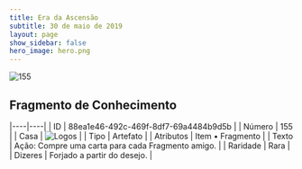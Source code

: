 ```yaml
---
title: Era da Ascensão
subtitle: 30 de maio de 2019
layout: page
show_sidebar: false
hero_image: hero.png
---
```


![155](https://cdn.keyforgegame.com/media/card_front/pt/435_155_MFGQXWQ8453P_pt.png)

## Fragmento de Conhecimento

|----|----|
| ID | 88ea1e46-492c-469f-8df7-69a4484b9d5b |
| Número | 155 |
| Casa | ![Logos](https://archonarcana.com/images/thumb/c/ce/Logos.png/22px-Logos.png "Logos") |
| Tipo | Artefato |
| Atributos | Item • Fragmento |
| Texto | Ação: Compre uma carta para cada Fragmento amigo. |
| Raridade | Rara |
| Dizeres | Forjado a partir do desejo. |
